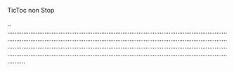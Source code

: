 TicToc non Stop

..
..........................................................................................................................................................................................................................................................................................................................................................................................................................................................................................................................